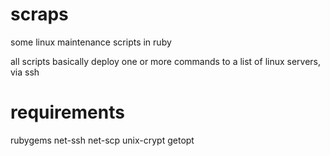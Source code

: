 scraps
======

some linux maintenance scripts in ruby

all scripts basically deploy one or more commands to a list of linux servers, via ssh

requirements
============

rubygems
net-ssh
net-scp
unix-crypt
getopt
